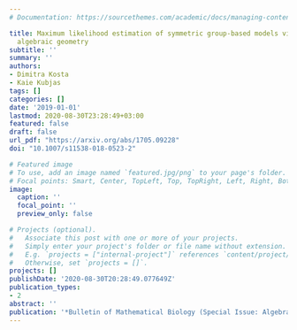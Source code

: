 ```yaml
---
# Documentation: https://sourcethemes.com/academic/docs/managing-content/

title: Maximum likelihood estimation of symmetric group-based models via numerical
  algebraic geometry
subtitle: ''
summary: ''
authors:
- Dimitra Kosta
- Kaie Kubjas
tags: []
categories: []
date: '2019-01-01'
lastmod: 2020-08-30T23:28:49+03:00
featured: false
draft: false
url_pdf: "https://arxiv.org/abs/1705.09228"
doi: "10.1007/s11538-018-0523-2"

# Featured image
# To use, add an image named `featured.jpg/png` to your page's folder.
# Focal points: Smart, Center, TopLeft, Top, TopRight, Left, Right, BottomLeft, Bottom, BottomRight.
image:
  caption: ''
  focal_point: ''
  preview_only: false

# Projects (optional).
#   Associate this post with one or more of your projects.
#   Simply enter your project's folder or file name without extension.
#   E.g. `projects = ["internal-project"]` references `content/project/deep-learning/index.md`.
#   Otherwise, set `projects = []`.
projects: []
publishDate: '2020-08-30T20:28:49.077649Z'
publication_types:
- 2
abstract: ''
publication: '*Bulletin of Mathematical Biology (Special Issue: Algebraic Methods in Phylogenetics),* 81(2):337-360'
---
```

